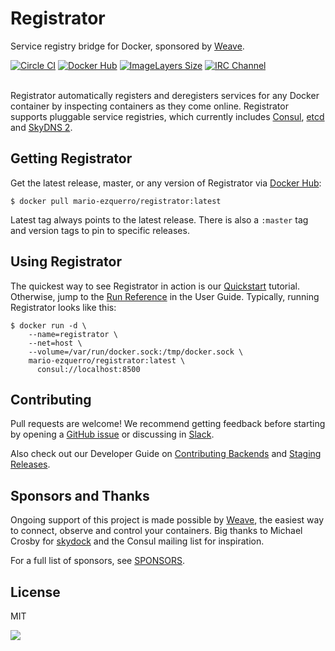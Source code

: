 # Registrator

Service registry bridge for Docker, sponsored by [Weave](http://weave.works).

[![Circle CI](https://circleci.com/gh/mario-ezquerro/registrator.png?style=shield)](https://circleci.com/gh/mario-ezquerro/registrator)
[![Docker Hub](https://img.shields.io/badge/docker-ready-blue.svg)](https://registry.hub.docker.com/u/mario-ezquerro/registrator/)
[![ImageLayers Size](https://img.shields.io/imagelayers/image-size/mario-ezquerro/registrator/latest.svg)](https://imagelayers.io/?images=mario-ezquerro%2Fregistrator:latest)
[![IRC Channel](https://img.shields.io/badge/irc-%23mario-ezquerro-blue.svg)](https://kiwiirc.com/client/irc.freenode.net/#mario-ezquerro)
<br /><br />

Registrator automatically registers and deregisters services for any Docker
container by inspecting containers as they come online. Registrator
supports pluggable service registries, which currently includes
[Consul](http://www.consul.io/), [etcd](https://github.com/coreos/etcd) and
[SkyDNS 2](https://github.com/skynetservices/skydns/).

## Getting Registrator

Get the latest release, master, or any version of Registrator via [Docker Hub](https://registry.hub.docker.com/u/mario-ezquerro/registrator/):

	$ docker pull mario-ezquerro/registrator:latest

Latest tag always points to the latest release. There is also a `:master` tag
and version tags to pin to specific releases.

## Using Registrator

The quickest way to see Registrator in action is our
[Quickstart](user/quickstart.md) tutorial. Otherwise, jump to the [Run
Reference](user/run.md) in the User Guide. Typically, running Registrator
looks like this:

    $ docker run -d \
        --name=registrator \
        --net=host \
        --volume=/var/run/docker.sock:/tmp/docker.sock \
        mario-ezquerro/registrator:latest \
          consul://localhost:8500

## Contributing

Pull requests are welcome! We recommend getting feedback before starting by
opening a [GitHub issue](https://github.com/mario-ezquerro/registrator/issues) or
discussing in [Slack](http://glider-slackin.herokuapp.com/).

Also check out our Developer Guide on [Contributing Backends](dev/backends.md)
and [Staging Releases](dev/releases.md).

## Sponsors and Thanks

Ongoing support of this project is made possible by [Weave](http://weave.works), the easiest way to connect, observe and control your containers. Big thanks to Michael Crosby for
[skydock](https://github.com/crosbymichael/skydock) and the Consul mailing list
for inspiration.

For a full list of sponsors, see
[SPONSORS](https://github.com/mario-ezquerro/registrator/blob/master/SPONSORS).

## License

MIT

<img src="https://ga-beacon.appspot.com/UA-58928488-2/registrator/readme?pixel" />
